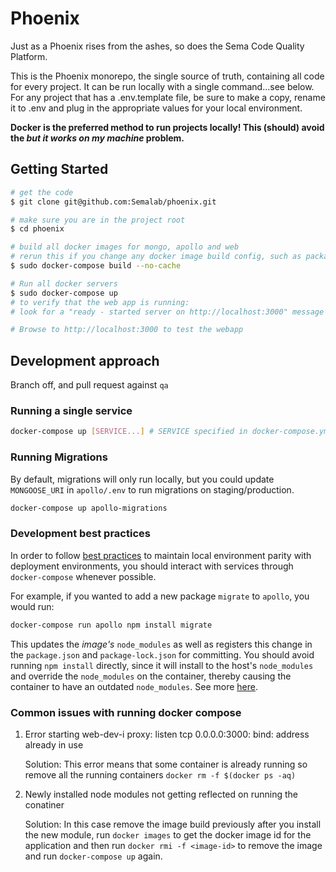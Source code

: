 # Phoenix

Just as a Phoenix rises from the ashes, so does the Sema Code Quality Platform.

This is the Phoenix monorepo, the single source of truth, containing all code for every project. It can be run locally with a single command...see below. For
any project that has a .env.template file, be sure to make a copy, rename it to .env and plug in the appropriate values for your local environment.

**Docker is the preferred method to run projects locally! This (should) avoid the _but it works on my machine_ problem.**

## Getting Started

```sh
# get the code
$ git clone git@github.com:Semalab/phoenix.git

# make sure you are in the project root
$ cd phoenix

# build all docker images for mongo, apollo and web
# rerun this if you change any docker image build config, such as package.json or node_modules
$ sudo docker-compose build --no-cache

# Run all docker servers
$ sudo docker-compose up
# to verify that the web app is running:
# look for a "ready - started server on http://localhost:3000" message in console output

# Browse to http://localhost:3000 to test the webapp
```

## Development approach

Branch off, and pull request against `qa`

### Running a single service

```sh
docker-compose up [SERVICE...] # SERVICE specified in docker-compose.yml, e.g. apollo
```

### Running Migrations

By default, migrations will only run locally, but you could update `MONGOOSE_URI` in `apollo/.env` to run migrations on staging/production.

```sh
docker-compose up apollo-migrations
```

### Development best practices

In order to follow [best practices](https://12factor.net/) to maintain local environment parity with deployment environments, you should interact with services through `docker-compose` whenever possible.

For example, if you wanted to add a new package `migrate` to `apollo`, you would run:

```sh
docker-compose run apollo npm install migrate
```

This updates the _image's_ `node_modules` as well as registers this change in the `package.json` and `package-lock.json` for committing. You should avoid running `npm install` directly, since it will install to the host's `node_modules` and override the `node_modules` on the container, thereby causing the container to have an outdated `node_modules`. See more [here](https://www.digitalocean.com/community/tutorials/containerizing-a-node-js-application-for-development-with-docker-compose).

### Common issues with running docker compose

1. Error starting  web-dev-i proxy: listen tcp 0.0.0.0:3000: bind: address already in use

   Solution: This error means that some container is already running so remove all the running containers `docker rm -f $(docker ps -aq)`

2. Newly installed node modules not getting reflected on running the conatiner

   Solution: In this case remove the image build previously after you install the new module, run `docker images` to get the docker image id for the application and then run `docker rmi -f <image-id>` to remove the image and run `docker-compose up` again.
          
 
